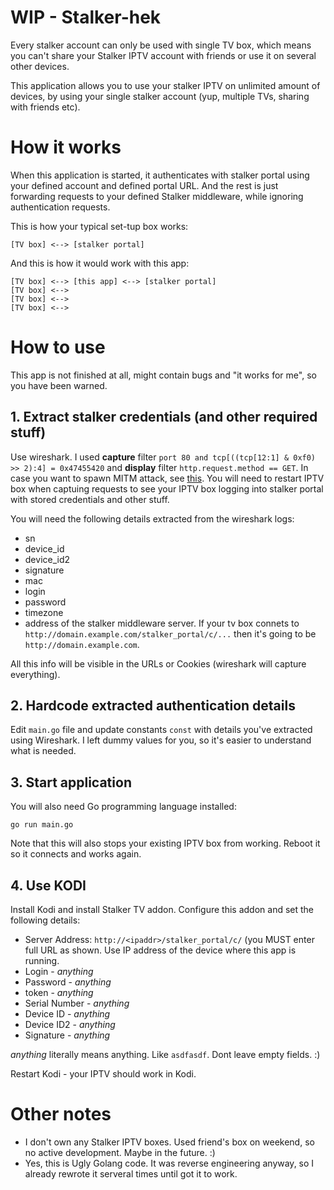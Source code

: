 # WIP - Stalker-hek

Every stalker account can only be used with single TV box, which means you can't share your Stalker IPTV account with friends or use it on several other devices.

This application allows you to use your stalker IPTV on unlimited amount of devices, by using your single stalker account (yup, multiple TVs, sharing with friends etc).

# How it works

When this application is started, it authenticates with stalker portal using your defined account and defined portal URL. And the rest is just forwarding requests to your defined Stalker middleware, while ignoring authentication requests.

This is how your typical set-tup box works:
```
[TV box] <--> [stalker portal]
```

And this is how it would work with this app:
```
[TV box] <--> [this app] <--> [stalker portal]
[TV box] <--> 
[TV box] <--> 
[TV box] <--> 
```

# How to use

This app is not finished at all, might contain bugs and "it works for me", so you have been warned.

## 1. Extract stalker credentials (and other required stuff)

Use wireshark. I used **capture** filter `port 80 and tcp[((tcp[12:1] & 0xf0) >> 2):4] = 0x47455420` and **display** filter `http.request.method == GET`. In case you want to spawn MITM attack, see [this](https://www.irongeek.com/i.php?page=security/arpspoof). You will need to restart IPTV box when captuing requests to see your IPTV box logging into stalker portal with stored credentials and other stuff.

You will need the following details extracted from the wireshark logs:
* sn
* device_id
* device_id2
* signature
* mac
* login
* password
* timezone
* address of the stalker middleware server. If your tv box connets to `http://domain.example.com/stalker_portal/c/...` then it's going to be `http://domain.example.com`.

All this info will be visible in the URLs or Cookies (wireshark will capture everything).

## 2. Hardcode extracted authentication details

Edit `main.go` file and update constants `const` with details you've extracted using Wireshark. I left dummy values for you, so it's easier to understand what is needed.

## 3. Start application

You will also need Go programming language installed:
```
go run main.go
```
Note that this will also stops your existing IPTV box from working. Reboot it so it connects and works again.

## 4. Use KODI

Install Kodi and install Stalker TV addon. Configure this addon and set the following details:

* Server Address: `http://<ipaddr>/stalker_portal/c/` (you MUST enter full URL as shown. Use IP address of the device where this app is running.
* Login - *anything*
* Password - *anything*
* token - *anything*
* Serial Number - *anything*
* Device ID - *anything*
* Device ID2 - *anything*
* Signature - *anything*
  
*anything* literally means anything. Like `asdfasdf`. Dont leave empty fields. :)
  
Restart Kodi - your IPTV should work in Kodi.

# Other notes

* I don't own any Stalker IPTV boxes. Used friend's box on weekend, so no active development. Maybe in the future. :)
* Yes, this is Ugly Golang code. It was reverse engineering anyway, so I already rewrote it serveral times until got it to work.
